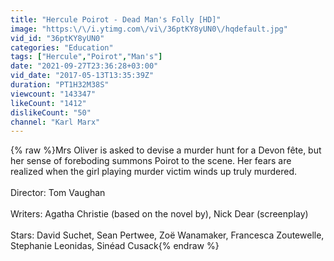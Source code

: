 ```yaml
---
title: "Hercule Poirot - Dead Man's Folly [HD]"
image: "https:\/\/i.ytimg.com\/vi\/36ptKY8yUN0\/hqdefault.jpg"
vid_id: "36ptKY8yUN0"
categories: "Education"
tags: ["Hercule","Poirot","Man's"]
date: "2021-09-27T23:36:28+03:00"
vid_date: "2017-05-13T13:35:39Z"
duration: "PT1H32M38S"
viewcount: "143347"
likeCount: "1412"
dislikeCount: "50"
channel: "Karl Marx"
---
```

{% raw %}Mrs Oliver is asked to devise a murder hunt for a Devon fête, but her sense of foreboding summons Poirot to the scene. Her fears are realized when the girl playing murder victim winds up truly murdered.<br /><br />Director: Tom Vaughan<br /><br />Writers: Agatha Christie (based on the novel by), Nick Dear (screenplay)<br /><br />Stars: David Suchet, Sean Pertwee, Zoë Wanamaker, Francesca Zoutewelle, Stephanie Leonidas, Sinéad Cusack{% endraw %}

